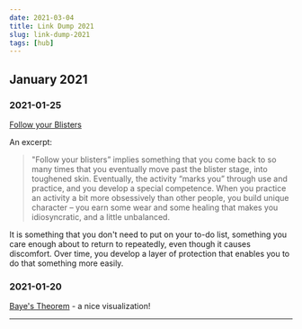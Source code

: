 ```yaml
---
date: 2021-03-04
title: Link Dump 2021
slug: link-dump-2021
tags: [hub]
---
```


## January 2021
### 2021-01-25
[Follow your Blisters](https://hbr.org/2020/11/what-you-should-follow-instead-of-your-passion)

An excerpt:

>"Follow your blisters” implies something that you come back to so many times that you eventually move past the blister stage, into toughened skin. Eventually, the activity “marks you” through use and practice, and you develop a special competence. When you practice an activity a bit more obsessively than other people, you build unique character – you earn some wear and some healing that makes you idiosyncratic, and a little unbalanced.

It is something that you don't need to put on your to-do list, something you care enough about to return to repeatedly, even though it causes discomfort. Over time, you develop a layer of protection that enables you to do that something more easily.

### 2021-01-20
[Baye's Theorem](https://youtu.be/HZGCoVF3YvM) - a nice visualization!

---
